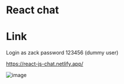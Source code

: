 # React chat
# Link

Login as zack password 123456 (dummy user)

https://react-js-chat.netlify.app/

![image](https://user-images.githubusercontent.com/25538870/212114904-d34e68a9-a404-4855-88c3-d1ba3ceb6d73.png)

